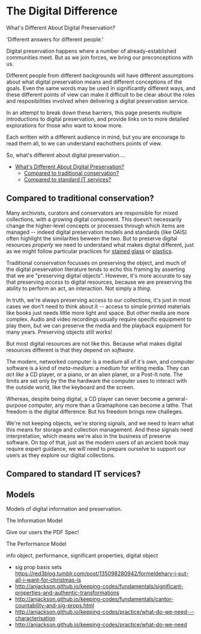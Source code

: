 # The Digital Difference

What's Different About Digital Preservation?

'Different answers for different people.'

Digital preservation happens where a number of already-established communities meet. But as we join forces, we bring our preconceptions with us. 

Different people from different backgrounds will have different assumptions about what digital preservation means and different conceptions of the goals. Even the same words may be used in significantly different ways, and these different points of view can make it difficult to be clear about the roles and resposibilities involved when delivering a digital preservation service.

In an attempt to break down these barriers, this page presents multiple introductions to digital preservation, and provide links on to more detailed explorations for those who want to know more.

Each written with a different audience in mind, but you are encourage to read them all, to we can understand eachothers points of view.

So, what's different about digital preservation....

- [What's Different About Digital Preservation?](#whats-different-about-digital-preservation)
  - [Compared to traditional conservation?](#compared-to-traditional-conservation)
  - [Compared to standard IT services?](#compared-to-standard-it-services)

## Compared to traditional conservation?

Many archivists, curators and conservators are responsible for mixed collections, with a growing digital component.  This doesn't necessarily change the higher-level concepts or processes through which items are managed -- indeed digital preservation models and standards (like OAIS) often highlight the similarities beween the two.  But to preserve digital resources _properly_ we need to understand what makes digital different, just as we might follow particular practices for [stained glass](http://www.conservationregister.com/PIcon-carestainedglass.asp) or [plastics](http://www.conservationregister.com/PIcon-careplastics.asp).

Traditional conservation focusses on preserving the object, and much of the digital preservation literature tends to echo this framing by asserting that we are "preserving digital objects". However, it's more accurate to say that preserving _access_ to digital resources, because we are preserving the ability to perform an act, an interaction. Not simply a _thing_.

In truth, we're always preserving access to our collections, it's just in most cases we don't need to think about it -- access to simple printed materials like books just needs little more light and space. But other media are more complex. Audio and video recordings usually require specific equipment to play them, but we can preserve the media and the playback equipment for many years. Preserving objects still works!

But most digital resources are not like this. Because what makes digital resources different is that they depend on _software_.

The modern, networked computer is a medium all of it's own, and computer software is a kind of _meta-medium_: a medium for writing media. They can _act like_ a CD player, or a piano, or an alien planet, or a Post-It note.  The limits are set only by the the hardware the computer uses to interact with the outside world, like the keyboard and the screen.

Whereas, despite being digital, a CD player can never become a general-purpose computer, any more than a Gramaphone can become a lathe. That freedom is the digital difference. But his freedom brings new challeges.

We're not keeping objects, we're storing signals, and we need to learn what this means for storage and collection management. And these signals need interpretation, which means we're also in the business of preserve software. On top of that, just as the modern users of an ancient book may require expert guidance, we will need to prepare ourselve to support our users as they explore our digital collections.



## Compared to standard IT services?



## Models

Models of digital information and preservation.

The Information Model

Give our users the PDF Spec!

The Performance Model

info object, performance, significant properties, digital object 

- sig prop basis sets https://red3blog.tumblr.com/post/135098280942/formeldeharv-i-put-all-i-want-for-christmas-is
- http://anjackson.github.io/keeping-codes/fundamentals/significant-properties-and-authentic-transformations
- http://anjackson.github.io/keeping-codes/fundamentals/cantor-countability-and-sig-props.html
- http://anjackson.github.io/keeping-codes/practice/what-do-we-need---characterisation
- http://anjackson.github.io/keeping-codes/practice/what-do-we-need



